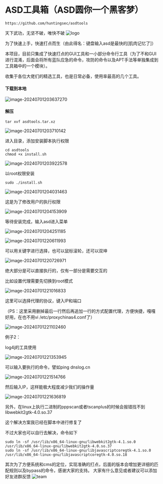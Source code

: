 

# ASD工具箱（ASD圆你一个黑客梦）

```
https://github.com/huntingsec/asdtools
```

天下武功，无坚不破，唯快不破
![logo](https://raw.githubusercontent.com/huntingsec/asdtools/main/logo.png)

为了快速上手，快速打点而生（由此得名：键盘输入asd是最快的[肌肉记忆了]）

本项目，目前只集成了快速打点的GUI工具和一小部分命令行工具（为了不和GUI进行混淆，后面会将所有蓝队应急的命令，攻防的命令以及APT手法等单独集成到工具箱中的一个模块）。

收集于各位大佬们的精选工具，也是日常必备，使用率最高的几个工具。

#### 下载到本地

![image-20240701203637270](https://github.com/huntingsec/asdtools/blob/main/image-20240701203637270.png?raw=true)

#### 解压

```
tar xvf asdtools.tar.xz
```

![image-20240701203710142](https://raw.githubusercontent.com/huntingsec/asdtools/main/image-20240701203710142.png)

进入目录，添加安装脚本执行权限

```
cd asdtools
chmod +x install.sh
```

![image-20240701203922578](https://raw.githubusercontent.com/huntingsec/asdtools/main/image-20240701203922578.png)

以root权限安装

```
sudo ./install.sh
```

![image-20240701204031463](https://raw.githubusercontent.com/huntingsec/asdtools/main/image-20240701204031463.png)

这是为了修改用户的执行权限

![image-20240701204153909](https://raw.githubusercontent.com/huntingsec/asdtools/main/image-20240701204153909.png)

等待安装完成，输入asd进入菜单

![image-20240701204251185](https://raw.githubusercontent.com/huntingsec/asdtools/main/image-20240701204251185.png)

![image-20240701220611993](https://raw.githubusercontent.com/huntingsec/asdtools/main/image-20240701220611993.png)

可以用关键字进行选择，也可以鼠标滚轮，还可以双坤

![image-20240701220726971](https://raw.githubusercontent.com/huntingsec/asdtools/main/image-20240701220726971.png)

绝大部分是可以直接执行的，仅有一部分是需要交互的

比如设置代理需要先切换到root模式

![image-20240701221016833](https://raw.githubusercontent.com/huntingsec/asdtools/main/image-20240701221016833.png)

这里可以选择代理的协议，键入IP和端口

（PS：这里采用删掉最后一行然后再追加一行的方式配置代理，方便快捷，嘎嘎好用，在也不用vi /etc/proxychinas4.conf了）

![image-20240701221102460](https://raw.githubusercontent.com/huntingsec/asdtools/main/image-20240701221102460.png)

例子2：

log4j的工具使用

![image-20240701221353945](https://raw.githubusercontent.com/huntingsec/asdtools/main/image-20240701221353945.png)

可以输入要执行的命令，譬如ping dnslog.cn

![image-20240701221514766](https://raw.githubusercontent.com/huntingsec/asdtools/main/image-20240701221514766.png)

然后输入IP，这样能极大程度减少我们的操作量

![image-20240701221636819](https://raw.githubusercontent.com/huntingsec/asdtools/main/image-20240701221636819.png)

另外，在linux上执行二进制的pppscan或者tscanplus的时候会报错找不到libwebkit2gtk-4.0.so.37

这个解决方案我已经在脚本中进行修复了

不过大家也可以自行去解决，命令如下

```
sudo ln -sf /usr/lib/x86_64-linux-gnu/libwebkit2gtk-4.1.so.0 /usr/lib/x86_64-linux-gnu/libwebkit2gtk-4.0.so.37
sudo ln -sf /usr/lib/x86_64-linux-gnu/libjavascriptcoregtk-4.1.so.0 /usr/lib/x86_64-linux-gnu/libjavascriptcoregtk-4.0.so.18
```

其次为了方便系统和cms的定位，实现准确的打点，后面的版本会增加更详细的匹配规则以及bypass的命令，感谢大家的支持。
大家有什么意见或者建议可以添加好友进群反馈
![team](https://raw.githubusercontent.com/huntingsec/ARL-Limited-Edition/main/link.jpg)






